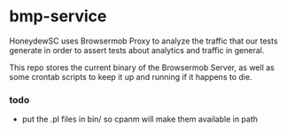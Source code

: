 # bmp-service

HoneydewSC uses Browsermob Proxy to analyze the traffic that our
tests generate in order to assert tests about analytics and traffic in
general.

This repo stores the current binary of the Browsermob Server, as well
as some crontab scripts to keep it up and running if it happens to
die.


### todo

- put the .pl files in bin/ so cpanm will make them available in path
